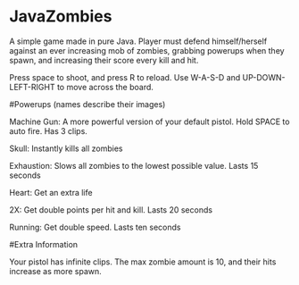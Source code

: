 # JavaZombies
A simple game made in pure Java. Player must defend himself/herself against an ever increasing mob of zombies, grabbing powerups when they spawn, and increasing their score every kill and hit.

Press space to shoot, and press R to reload. Use W-A-S-D and UP-DOWN-LEFT-RIGHT to move across the board.

#Powerups (names describe their images)

Machine Gun: A more powerful version of your default pistol. Hold SPACE to auto fire. Has 3 clips.

Skull: Instantly kills all zombies

Exhaustion: Slows all zombies to the lowest possible value. Lasts 15 seconds

Heart: Get an extra life

2X: Get double points per hit and kill. Lasts 20 seconds

Running: Get double speed. Lasts ten seconds

#Extra Information

Your pistol has infinite clips. The max zombie amount is 10, and their hits increase as more spawn. 

